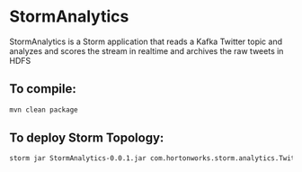 # StormAnalytics

StormAnalytics is a Storm application that reads a Kafka Twitter topic and analyzes and scores the stream in realtime and archives the raw tweets in HDFS

## To compile:
```sh
mvn clean package
```

## To deploy Storm Topology:
```sh
storm jar StormAnalytics-0.0.1.jar com.hortonworks.storm.analytics.TwitterAnalyticsTopology
```
